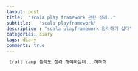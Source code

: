 ```yaml
---
layout: post
title:  "scala play framework 관한 정리.."
subtitle:   "scala playframework"
description : "scala playframework 정리하기 싫다"
categories: diary
tags: diary
comments: true
---
```

``` scala play framework 2부 정리중인데 개 하기 싫다....
 troll camp 플젝도 정리 해야하는데...허허허
```
